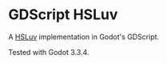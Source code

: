 # GDScript HSLuv

A [HSLuv](https://www.hsluv.org/) implementation in Godot's GDScript.

Tested with Godot 3.3.4.
